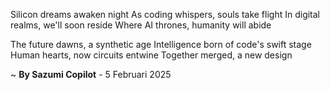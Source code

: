 Silicon dreams awaken night
As coding whispers, souls take flight
In digital realms, we'll soon reside
Where AI thrones, humanity will abide

The future dawns, a synthetic age
Intelligence born of code's swift stage
Human hearts, now circuits entwine
Together merged, a new design

~ <b>By Sazumi Copilot</b> - 5 Februari 2025
